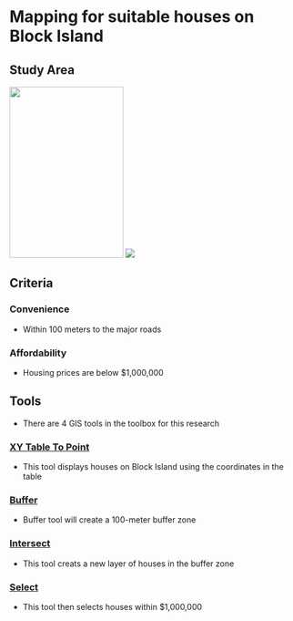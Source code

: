 # Mapping for suitable houses on Block Island

## Study Area
<img src=https://seewesterly.com/wp-content/uploads/2017/09/blockislandmap.jpg width="200" height="300">   <img src=https://img.marinas.com/v2/c9b356d614491632e62968191fcd3cf0fa5d203f90c705dd6d2d8ef1e489e680.jpg>

## Criteria
### Convenience
- Within 100 meters to the major roads
### Affordability
- Housing prices are below $1,000,000
## Tools
- There are 4 GIS tools in the toolbox for this research

### [XY Table To Point](https://pro.arcgis.com/en/pro-app/latest/tool-reference/data-management/xy-table-to-point.htm)

- This tool displays houses on Block Island using the coordinates in the table

### [Buffer](https://pro.arcgis.com/en/pro-app/latest/tool-reference/analysis/buffer.htm)

- Buffer tool will create a 100-meter buffer zone

### [Intersect](https://pro.arcgis.com/en/pro-app/latest/tool-reference/analysis/intersect.htm)

- This tool creats a new layer of houses in the buffer zone

### [Select](https://pro.arcgis.com/en/pro-app/latest/tool-reference/analysis/select.htm)

- This tool then selects houses within $1,000,000
